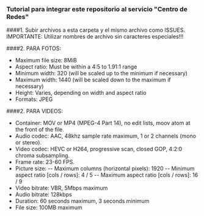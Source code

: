 ### Tutorial para integrar este repositorio al servicio "Centro de Redes"

####1. Subir archivos a esta carpeta y el mismo archivo como ISSUES. IMPORTANTE: Utilizar nombres de archivo sin caracteres especiales!!!

####2. PARA FOTOS:

- Maximum file size: 8MiB
- Aspect ratio: Must be within a 4:5 to 1.91:1 range
- Minimum width: 320 (will be scaled up to the minimum if necessary)
- Maximum width: 1440 (will be scaled down to the maximum if necessary)
- Height: Varies, depending on width and aspect ratio
- Formats: JPEG

####2. PARA VIDEOS:


- Container: MOV or MP4 (MPEG-4 Part 14), no edit lists, moov atom at the front of the file.
- Audio codec: AAC, 48khz sample rate maximum, 1 or 2 channels (mono or stereo).
- Video codec: HEVC or H264, progressive scan, closed GOP, 4:2:0 chroma subsampling.
- Frame rate: 23-60 FPS.
- Picture size:
-- Maximum columns (horizontal pixels): 1920
-- Minimum aspect ratio [cols / rows]: 4 / 5
-- Maximum aspect ratio [cols / rows]: 16 / 9
- Video bitrate: VBR, 5Mbps maximum
- Audio bitrate: 128kbps
- Duration: 60 seconds maximum, 3 seconds minimum
- File size: 100MB maximum


